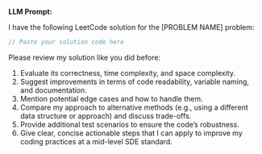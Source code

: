 **LLM Prompt:**

I have the following LeetCode solution for the [PROBLEM NAME] problem:

```cpp
// Paste your solution code here
```

Please review my solution like you did before:  
1. Evaluate its correctness, time complexity, and space complexity.  
2. Suggest improvements in terms of code readability, variable naming, and documentation.  
3. Mention potential edge cases and how to handle them.  
4. Compare my approach to alternative methods (e.g., using a different data structure or approach) and discuss trade-offs.  
5. Provide additional test scenarios to ensure the code’s robustness.  
6. Give clear, concise actionable steps that I can apply to improve my coding practices at a mid-level SDE standard.
